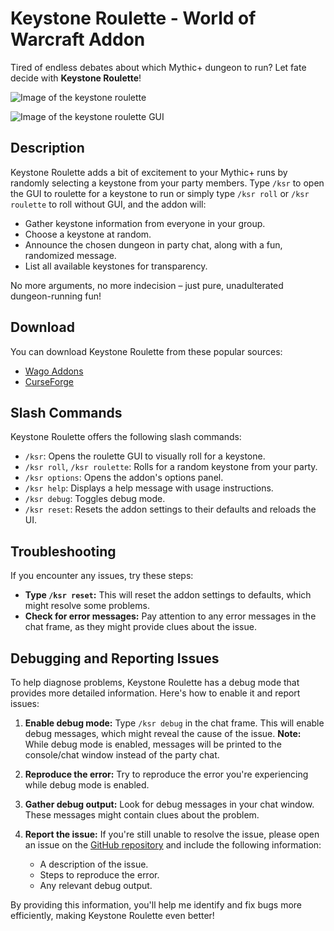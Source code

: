 # Keystone Roulette - World of Warcraft Addon

Tired of endless debates about which Mythic+ dungeon to run? Let fate decide with **Keystone Roulette**!

![Image of the keystone roulette](https://cdn.pinta.land/ksr/ksr.png)

![Image of the keystone roulette GUI](https://cdn.pinta.land/ksr/ksrgui.png)

## Description

Keystone Roulette adds a bit of excitement to your Mythic+ runs by randomly selecting a keystone from your party members.
Type `/ksr` to open the GUI to roulette for a keystone to run or simply type `/ksr roll` or `/ksr roulette` to roll without GUI, and the addon will:

* Gather keystone information from everyone in your group.
* Choose a keystone at random.
* Announce the chosen dungeon in party chat, along with a fun, randomized message.
* List all available keystones for transparency.

No more arguments, no more indecision – just pure, unadulterated dungeon-running fun!

## Download

You can download Keystone Roulette from these popular sources:

* [Wago Addons](https://addons.wago.io/addons/keystone-roulette)
* [CurseForge](https://www.curseforge.com/wow/addons/keystone-roulette) 

## Slash Commands

Keystone Roulette offers the following slash commands:

* `/ksr`: Opens the roulette GUI to visually roll for a keystone.
* `/ksr roll`, `/ksr roulette`:  Rolls for a random keystone from your party.
* `/ksr options`: Opens the addon's options panel.
* `/ksr help`: Displays a help message with usage instructions.
* `/ksr debug`: Toggles debug mode.
* `/ksr reset`: Resets the addon settings to their defaults and reloads the UI.

## Troubleshooting

If you encounter any issues, try these steps:

* **Type `/ksr reset`:** This will reset the addon settings to defaults, which might resolve some problems.
* **Check for error messages:** Pay attention to any error messages in the chat frame, as they might provide clues about the issue.

## Debugging and Reporting Issues

To help diagnose problems, Keystone Roulette has a debug mode that provides more detailed information. Here's how to enable it and report issues:

1. **Enable debug mode:** Type `/ksr debug` in the chat frame. This will enable debug messages, which might reveal the cause of the issue. **Note:** While debug mode is enabled, messages will be printed to the console/chat window instead of the party chat.

2. **Reproduce the error:** Try to reproduce the error you're experiencing while debug mode is enabled.

3. **Gather debug output:** Look for debug messages in your chat window. These messages might contain clues about the problem.

4. **Report the issue:** If you're still unable to resolve the issue, please open an issue on the [GitHub repository](https://github.com/Pinta365/keystone-roulette/issues) and include the following information:
    * A description of the issue.
    * Steps to reproduce the error.
    * Any relevant debug output.

By providing this information, you'll help me identify and fix bugs more efficiently, making Keystone Roulette even better!
